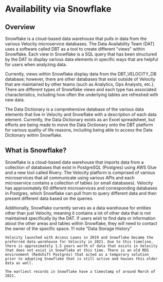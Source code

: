 # Availability via Snowflake
## Overview
Snowflake is a cloud-based data warehouse that pulls in data from the various Velocity microservice databases. The Data Availability Team (DAT) uses a software called DBT as a tool to create different "views" within Snowflake. Each view in Snowflake is a SQL query that has been structured by the DAT to display various data elements in specific ways that are helpful for users when analyzing data. 

Currently, views within Snowflake display data from the DBT_VELOCITY_DB database; however, there are other databases that exist outside of Velocity that are maintained by other teams (such as Analytics, Ops Analysts, etc.). There are different types of Snowflake views and each type has associated characteristics, including how often the underlying tables are refreshed with new data. 

The Data Dictionary is a comprehensive database of the various data elements that live in Velocity and Snowflake with a description of each data element. Currently, the Data Dictionary exists as an Excel spreadsheet, but efforts are being made to move the Data Dictionary onto the DBT platform for various quality of life reasons, including being able to access the Data Dictionary within Snowflake.

## What is Snowflake?
Snowflake is a cloud-based data warehouse that imports data from a collection of databases that exist in PostgreSQL (Postgres) using AWS Glue and a new tool called Rivery. The Velocity platform is comprised of various microservices that all communicate using various APIs and each microservice contains a collection of tables (or small databases). Velocity has approximately 60 different microservices and corresponding databases in Postgres, which Snowflake can pull from to query different data and then present different data based on the queries.

Additionally, Snowflake currently serves as a data warehouse for entities other than just Velocity, meaning it contains a lot of other data that is not maintained specifically by the DAT. If users wish to find data or information about the other areas and tables within Snowflake, they will need to contact the owner of the specific space.
!!! note "Data Storage History"

    Velocity launched with Access Loans in 2019 and Snowflake became the preferred data warehouse for Velocity in 2021. Due to this timeline, there is approximately 1.5 years worth of data that exists in Velocity that does not exist in Snowflake at this time. There is an old RDS environment (Redshift Postgres) that acted as a temporary solution prior to adopting Snowflake that is still active and houses this older data as well.

    The earliest records in Snowflake have a timestamp of around March of 2021.